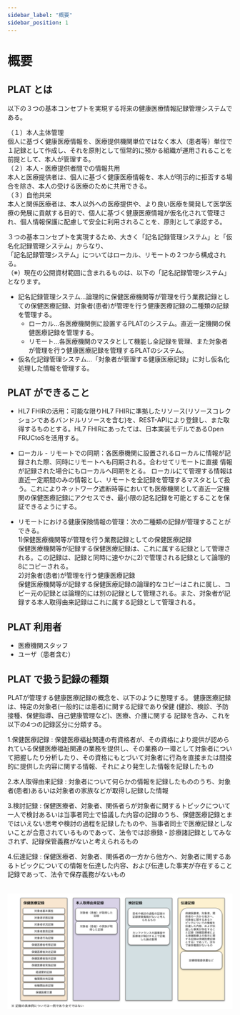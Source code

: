 ```yaml
---
sidebar_label: "概要"
sidebar_position: 1
---
```


# 概要

## PLAT とは

以下の３つの基本コンセプトを実現する将来の健康医療情報記録管理システムである。

（１）本人主体管理  
個⼈に基づく健康医療情報を、医療提供機関単位ではなく本人（患者等）単位で１記録として作成し、それを原則として恒常的に預かる組織が運用されることを前提として、本人が管理する。  
（２）本人・医療提供者間での情報共用  
本人と医療提供者は、個⼈に基づく健康医療情報を、本人が明示的に拒否する場合を除き、本人の受ける医療のために共用できる。  
（３）自他共栄  
本人と関係医療者は、本人以外への医療提供や、より良い医療を開発して医学医療の発展に貢献する目的で、個人に基づく健康医療情報が仮名化されて管理され、個人情報保護に配慮して安全に利用されることを、原則として承認する。  
  
３つの基本コンセプトを実現するため、大きく「記名記録管理システム」と「仮名化記録管理システム」からなり、  
「記名記録管理システム」についてはローカル、リモートの２つから構成される。  
（※）現在の公開資材範囲に含まれるものは、以下の「記名記録管理システム」となります。  

- 記名記録管理システム…論理的に保健医療機関等が管理を行う業務記録としての保健医療記録、対象者(患者)が管理を行う健康医療記録の二種類の記録を管理する。
    - ローカル…各医療機関側に設置するPLATのシステム。直近一定機関の保健医療記録を管理する。
    - リモート…各医療機関のマスタとして機能し全記録を管理、また対象者が管理を行う健康医療記録を管理するPLATのシステム。
-  仮名化記録管理システム…「対象者が管理する健康医療記録」に対し仮名化処理した情報を管理する。  

<!-- PLAT とは〜  
共通プラットフォーム指針 -->

## PLAT ができること

- HL7 FHIRの活用：可能な限りHL7 FHIRに準拠したリソース(リソースコレクションであるバンドルリソースを含む)を、REST-APIにより登録し、また取得するものとする。HL7 FHIRにあったては、日本実装モデルであるOpen FRUCtoSを活用する。

- ローカル - リモートでの同期：各医療機関に設置されるローカルに情報が記録された際、同時にリモートへも同期される。合わせてリモートに直接 情報が記録された場合にもローカルへ同期をとる。 ローカルにて管理する情報は直近一定期間のみの情報とし、リモートを全記録を管理するマスタとして扱う。これによりネットワーク遮断時等においても医療機関として直近一定機関の保健医療記録にアクセスでき、最小限の記名記録を可能とすることを保証できるようにする。

- リモートにおける健康保険情報の管理：次の二種類の記録が管理することができる。  
    1)保健医療機関等が管理を行う業務記録としての保健医療記録  
            保健医療機関等が記録する保健医療記録は、これに属する記録として管理される。この記録は、記録と同時に速やかに2)で管理される記録として論理的8にコピーされる。  
    2)対象者(患者)が管理を行う健康医療記録  
            保健医療機関等が記録する保健医療記録の論理的なコピーはこれに属し、コピー元の記録とは論理的には別の記録として管理される。また、対象者が記録する本人取得由来記録はこれに属する記録として管理される。  

<!-- FHIR 形式で〜（FRUCtoS も織り交ぜる）  
local - remote の説明  
認証〜  
同期も軽く触れる -->

## PLAT 利用者

- 医療機関スタッフ
- ユーザ（患者含む）

<!-- 医療機関や患者 -->

## PLAT で扱う記録の種類

PLATが管理する健康医療記録の概念を、以下のように整理する。
健康医療記録は、特定の対象者(一般的には患者)に関する記録であり保健
(健診、検診、予防接種、保健指導、自己健康管理など)、医療、介護に関する
記録を含み、これを以下の4つの記録区分に分類する。   
  
1.保健医療記録 : 保健医療福祉関連の有資格者が、その資格により提供が認められている保健医療福祉関連の業務を提供し、その業務の一環として対象者について把握したり分析したり、その資格にもとづいて対象者に行為を直接または間接的に提供した内容に関する情報、それにより発生した情報を記録したもの  
  
2.本人取得由来記録 : 対象者について何らかの情報を記録したもののうち、対象者(患者)あるいは対象者の家族などが取得し記録した情報  
  
3.検討記録  : 保健医療者、対象者、関係者らが対象者に関するトピックについて一人で検討あるいは当事者同士で協議した内容の記録のうち、保健医療記録とまではいえない思考や検討の過程を記録したものや、当事者同士で医療記録としないことが合意されているものであって、法令では診療録・診療諸記録としてみなされず、記録保管義務がないと考えられるもの
  
4.伝達記録  : 保健医療者、対象者、関係者の一方から他方へ、対象者に関するあるトピックについての情報を伝達した内容、および伝達した事実が存在すること記録であって、法令で保存義務がないもの
  
　　
![image.png](../.attachments/image-document.png)

<!-- 図解の絵を流用してもいいかも  
健康医療記録については https://std.jpfhir.jp/ に記載されている Bundle 構造を参照させる -->
